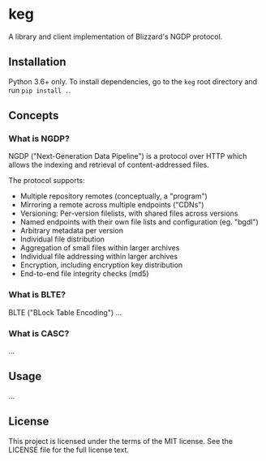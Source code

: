 # keg

A library and client implementation of Blizzard's NGDP protocol.


## Installation

Python 3.6+ only.
To install dependencies, go to the `keg` root directory and run `pip install .`.


## Concepts

### What is NGDP?

NGDP ("Next-Generation Data Pipeline") is a protocol over HTTP which allows the
indexing and retrieval of content-addressed files.

The protocol supports:
 - Multiple repository remotes (conceptually, a "program")
 - Mirroring a remote across multiple endpoints ("CDNs")
 - Versioning: Per-version filelists, with shared files across versions
 - Named endpoints with their own file lists and configuration (eg. "bgdl")
 - Arbitrary metadata per version
 - Individual file distribution
 - Aggregation of small files within larger archives
 - Individual file addressing within larger archives
 - Encryption, including encryption key distribution
 - End-to-end file integrity checks (md5)


### What is BLTE?

BLTE ("BLock Table Encoding") ...


### What is CASC?

...


## Usage

...


## License

This project is licensed under the terms of the MIT license.
See the LICENSE file for the full license text.

